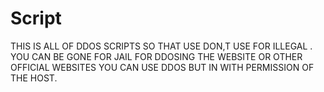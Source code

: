 # Script
THIS IS ALL OF DDOS SCRIPTS SO THAT USE DON,T USE FOR ILLEGAL .
YOU CAN BE GONE FOR JAIL FOR DDOSING THE WEBSITE OR OTHER OFFICIAL WEBSITES 
YOU CAN USE DDOS BUT IN WITH PERMISSION OF THE HOST.
